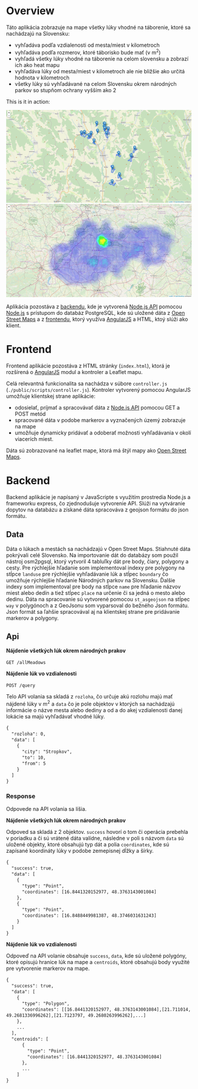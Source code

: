 # Overview

Táto aplikácia zobrazuje na mape všetky lúky vhodné na táborenie, ktoré sa nachádzajú na Slovensku:
- vyhľadáva podľa vzdialenosti od mesta/miest v kilometroch
- vyhľadáva podľa rozmerov, ktoré táborisko bude mať (v m<sup>2</sup>)
- vyhľadá všetky lúky vhodné na táborenie na celom slovensku a zobrazí ich ako heat mapu
- vyhľadáva lúky od mesta/miest v kilometroch ale nie bližšie ako určitá hodnota v kilometroch
- všetky lúky sú vyhľadávané na celom Slovensku okrem národných parkov so stupňom ochrany vyšším ako 2 

This is it in action:

![Screenshot](screenshot.png)
![Screenshot2](screenshot1.png)

Aplikácia pozostáva z [backendu](#backend), kde je vytvorená [Node.js API](#API) pomocou [Node.js](https://nodejs.org/en/) s prístupom do databáz PostgreSQL, kde sú uložené dáta z [Open Street Maps](https://www.openstreetmap.org/) a z [frontendu](#frontend), ktorý využíva [AngularJS](https://angularjs.org/) a HTML, ktoý slúži ako klient.


# Frontend

Frontend aplikácie pozostáva z HTML stránky (`index.html`), ktorá je rozšírená o [AngularJS](https://angularjs.org/) modul a kontroler a Leaflet mapu. 

Celá relevantná funkcionalita sa nachádza v súbore `controller.js` (`./public/scripts/controller.js`). Kontroler vytvorený pomocou AngularJS umožňuje klientskej strane aplikácie:
- odosielať, príjmať a spracovávať dáta z [Node.js API](#API) pomocou GET a POST metód 
- spracované dáta v podobe markerov a vyznačených územý zobrazuje na mape 
- umožňuje dynamicky pridávať a odoberať možnosti vyhľadávania v okolí viacerích miest.

Dáta sú zobrazované na leaflet mape, ktorá má štýl mapy ako [Open Street Maps](https://www.openstreetmap.org/).

# Backend

Backend aplikácie je napísaný v JavaScripte s využitím prostredia Node.js a frameworku express, čo zjednodušuje vytvorenie API. Slúži na vytváranie dopytov na databázu a získané dáta spracováva z geojson formátu do json formátu.

## Data

Dáta o lúkach a mestách sa nachádzajú v Open Street Maps. Stiahnuté dáta pokrývali celé Slovensko. Na importovanie dát do databázy som použil nástroj osm2pgsql, ktorý vytvoril 4 tabluľky dát pre body, čiary, polygony a cesty. Pre rýchlejšie hľadanie som implementoval indexy pre polygony na stĺpce `landuse` pre rýchlejšie vyhľadávanie lúk a stĺpec `boundary` čo umožňuje rýchlejšie hľadanie Národných parkov na Slovensku. Ďalšie indexy som implementoval pre body na stĺpce `name` pre hľadanie názvov miest alebo dedín a tiež stĺpec `place` na určenie či sa jedná o mesto alebo dedinu. Dáta na spracovanie sú vytvorené pomocou `st_asgeojson` na stĺpec `way` v polygónoch a z GeoJsonu som vyparsoval do bežného Json formátu. Json formát sa ľahšie spracovával aj na klientskej strane pre pridávanie markerov a polygony.

## Api

**Nájdenie všetkých lúk okrem národných prakov**

`GET /allMeadows`

**Nájdenie lúk vo vzdialenosti**

`POST /query`

Telo API volania sa skladá z `rozloha`, čo určuje akú rozlohu majú mať nájdené lúky v m<sup>2</sup> a `data` čo je pole objektov v ktorých sa nachádzajú informácie o názve mesta alebo dediny a od a do akej vzdialenosti danej lokácie sa majú vyhľadávať vhodné lúky.
```
{
  "rozloha": 0,
  "data": [
    {
      "city": "Stropkov",
      "to": 10,
      "from": 5
    }
  ]
}
```

### Response

Odpovede na API volania sa líšia.

**Nájdenie všetkých lúk okrem národných prakov**

Odpoved sa skladá z 2 objektov. `success` hovorí o tom či operácia prebehla v poriadku a či sú vrátené dáta valídne, následne v poli s názvom `data` sú uložené objekty, ktoré obsahujú typ dát a polia `coordinates`, kde sú zapísané koordináty lúky v podobe zemepisnej dĺžky a šírky.
```
{
  "success": true,
  "data": [
    {
      "type": "Point",
      "coordinates": [16.8441320152977, 48.3763143001084]
    },
    {
      "type": "Point",
      "coordinates": [16.8488449981387, 48.3746031631243]
    }
  ]
}
```

**Nájdenie lúk vo vzdialenosti**

Odpoveď na API volanie obsahuje `success`, `data`, kde sú uložené polygóny, ktoré opisujú hranice lúk na mape a `centroids`, ktoré obsahujú body využité pre vytvorenie markerov na mape.
```
{
  "success": true,
  "data": [
    {
      "type": "Polygon",
      "coordinates": [[16.8441320152977, 48.3763143001084],[21.711014, 49.2681336996262],[21.7123797, 49.2680263996262],...]
    },
    ...
  ],
  "centroids": [
      {
        "type": "Point",
        "coordinates": [16.8441320152977, 48.3763143001084]
      },
      ...
    ]
}
```

